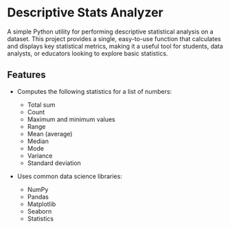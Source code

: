# Descriptive Stats Analyzer

A simple Python utility for performing descriptive statistical analysis on a dataset. This project provides a single, easy-to-use function that calculates and displays key statistical metrics, making it a useful tool for students, data analysts, or educators looking to explore basic statistics.

## Features

- Computes the following statistics for a list of numbers:
  - Total sum
  - Count
  - Maximum and minimum values
  - Range
  - Mean (average)
  - Median
  - Mode
  - Variance
  - Standard deviation

- Uses common data science libraries:
  - NumPy
  - Pandas
  - Matplotlib
  - Seaborn
  - Statistics
